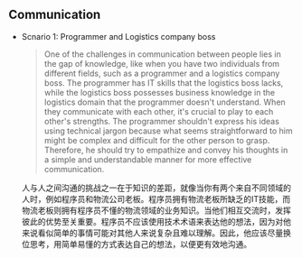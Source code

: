 ## Communication

- Scnario 1: Programmer and Logistics company boss

    > One of the challenges in communication between people lies in the gap of knowledge, like when you have two individuals from different fields, such as a programmer and a logistics company boss. The programmer has IT skills that the logistics boss lacks, while the logistics boss possesses business knowledge in the logistics domain that the programmer doesn't understand. When they communicate with each other, it's crucial to play to each other's strengths. The programmer shouldn't express his ideas using technical jargon because what seems straightforward to him might be complex and difficult for the other person to grasp. Therefore, he should try to empathize and convey his thoughts in a simple and understandable manner for more effective communication.

    人与人之间沟通的挑战之一在于知识的差距，就像当你有两个来自不同领域的人时，例如程序员和物流公司老板。程序员拥有物流老板所缺乏的IT技能，而物流老板则拥有程序员不懂的物流领域的业务知识。当他们相互交流时，发挥彼此的优势至关重要。程序员不应该使用技术术语来表达他的想法，因为对他来说看似简单的事情可能对其他人来说复杂且难以理解。因此，他应该尽量换位思考，用简单易懂的方式表达自己的想法，以便更有效地沟通。

